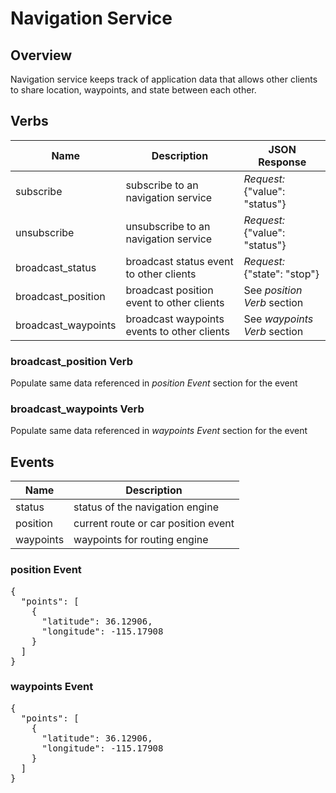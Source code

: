 # Navigation Service

## Overview

Navigation service keeps track of application data that allows other clients to share location, waypoints,
and state between each other.

## Verbs

| Name                | Description                                 | JSON Response                      |
|---------------------|---------------------------------------------|------------------------------------|
| subscribe           | subscribe to an navigation service          | *Request:* {"value": "status"}     |
| unsubscribe         | unsubscribe to an navigation service        | *Request:* {"value": "status"}     |
| broadcast_status    | broadcast status event to other clients     | *Request:* {"state": "stop"}       |
| broadcast_position  | broadcast position event to other clients   | See *position Verb* section        |
| broadcast_waypoints | broadcast waypoints events to other clients | See *waypoints Verb* section       |


### broadcast_position Verb

Populate same data referenced in *position Event* section for the event

### broadcast_waypoints Verb

Populate same data referenced in *waypoints Event* section for the event

## Events

| Name           | Description                         |
|----------------|-------------------------------------|
| status         | status of the navigation engine     |
| position       | current route or car position event |
| waypoints      | waypoints for routing engine        |

### position Event

<pre>
{
  "points": [
    {
      "latitude": 36.12906,
      "longitude": -115.17908
    }
  ]
}
</pre>

### waypoints Event

<pre>
{
  "points": [
    {
      "latitude": 36.12906,
      "longitude": -115.17908
    }
  ]
}
</pre>
